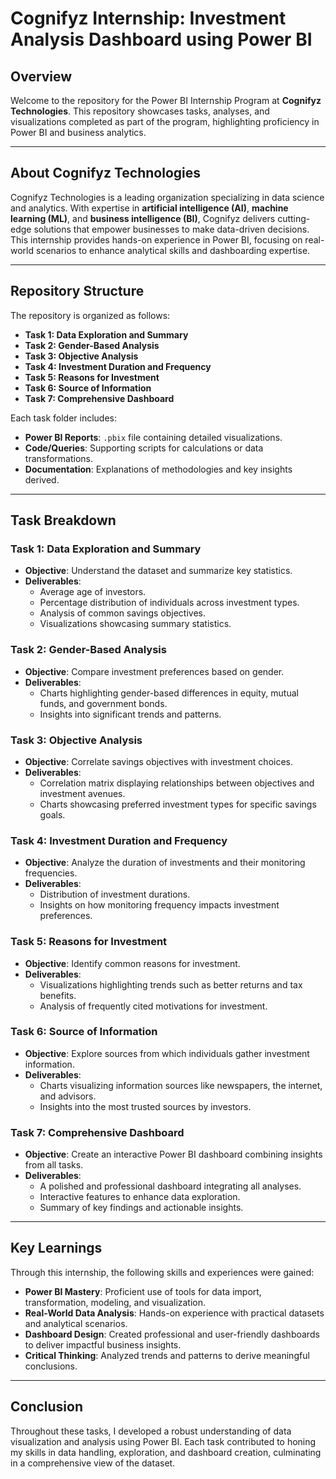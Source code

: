 # Cognifyz Internship: Investment Analysis Dashboard using Power BI

## Overview
Welcome to the repository for the Power BI Internship Program at **Cognifyz Technologies**. This repository showcases tasks, analyses, and visualizations completed as part of the program, highlighting proficiency in Power BI and business analytics.

---

## About Cognifyz Technologies
Cognifyz Technologies is a leading organization specializing in data science and analytics. With expertise in **artificial intelligence (AI)**, **machine learning (ML)**, and **business intelligence (BI)**, Cognifyz delivers cutting-edge solutions that empower businesses to make data-driven decisions. This internship provides hands-on experience in Power BI, focusing on real-world scenarios to enhance analytical skills and dashboarding expertise.

---

## Repository Structure
The repository is organized as follows:

- **Task 1: Data Exploration and Summary**
- **Task 2: Gender-Based Analysis**
- **Task 3: Objective Analysis**
- **Task 4: Investment Duration and Frequency**
- **Task 5: Reasons for Investment**
- **Task 6: Source of Information**
- **Task 7: Comprehensive Dashboard**

Each task folder includes:
- **Power BI Reports**: `.pbix` file containing detailed visualizations.
- **Code/Queries**: Supporting scripts for calculations or data transformations.
- **Documentation**: Explanations of methodologies and key insights derived.

---

## Task Breakdown

### **Task 1: Data Exploration and Summary**
- **Objective**: Understand the dataset and summarize key statistics.
- **Deliverables**:
  - Average age of investors.
  - Percentage distribution of individuals across investment types.
  - Analysis of common savings objectives.
  - Visualizations showcasing summary statistics.

### **Task 2: Gender-Based Analysis**
- **Objective**: Compare investment preferences based on gender.
- **Deliverables**:
  - Charts highlighting gender-based differences in equity, mutual funds, and government bonds.
  - Insights into significant trends and patterns.

### **Task 3: Objective Analysis**
- **Objective**: Correlate savings objectives with investment choices.
- **Deliverables**:
  - Correlation matrix displaying relationships between objectives and investment avenues.
  - Charts showcasing preferred investment types for specific savings goals.

### **Task 4: Investment Duration and Frequency**
- **Objective**: Analyze the duration of investments and their monitoring frequencies.
- **Deliverables**:
  - Distribution of investment durations.
  - Insights on how monitoring frequency impacts investment preferences.

### **Task 5: Reasons for Investment**
- **Objective**: Identify common reasons for investment.
- **Deliverables**:
  - Visualizations highlighting trends such as better returns and tax benefits.
  - Analysis of frequently cited motivations for investment.

### **Task 6: Source of Information**
- **Objective**: Explore sources from which individuals gather investment information.
- **Deliverables**:
  - Charts visualizing information sources like newspapers, the internet, and advisors.
  - Insights into the most trusted sources by investors.

### **Task 7: Comprehensive Dashboard**
- **Objective**: Create an interactive Power BI dashboard combining insights from all tasks.
- **Deliverables**:
  - A polished and professional dashboard integrating all analyses.
  - Interactive features to enhance data exploration.
  - Summary of key findings and actionable insights.

---

## Key Learnings
Through this internship, the following skills and experiences were gained:

- **Power BI Mastery**: Proficient use of tools for data import, transformation, modeling, and visualization.
- **Real-World Data Analysis**: Hands-on experience with practical datasets and analytical scenarios.
- **Dashboard Design**: Created professional and user-friendly dashboards to deliver impactful business insights.
- **Critical Thinking**: Analyzed trends and patterns to derive meaningful conclusions.

---

## Conclusion
Throughout these tasks, I developed a robust understanding of data visualization and analysis using Power BI. Each task contributed to honing my skills in data handling, exploration, and dashboard creation, culminating in a comprehensive view of the dataset.
